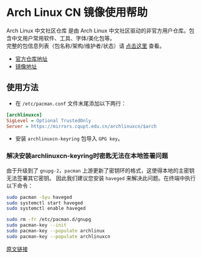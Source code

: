 # Arch Linux CN 镜像使用帮助  

Arch Linux 中文社区仓库 是由 Arch Linux 中文社区驱动的非官方用户仓库。包含中文用户常用软件、工具、字体/美化包等。  
完整的包信息列表（包名称/架构/维护者/状态）请 [点击这里](https://github.com/archlinuxcn/repo) 查看。  
* [官方仓库地址](http://repo.archlinuxcn.org)  
* [镜像地址](http://mirrors.cqupt.edu.cn/archlinuxcn/)  

## 使用方法

* 在 `/etc/pacman.conf` 文件末尾添加以下两行：  
```ini
[archlinuxcn]
SigLevel = Optional TrustedOnly
Server = https://mirrors.cqupt.edu.cn/archlinuxcn/$arch
```

* 安装 `archlinuxcn-keyring` 包导入 `GPG key`。  

### 解决安装archlinuxcn-keyring时密匙无法在本地签署问题  

由于升级到了 `gnupg-2`，`pacman` 上游更新了密钥环的格式，这使得本地的主密钥无法签署其它密钥。
因此我们建议您安装 `haveged` 来解决此问题。在终端中执行以下命令：  
```bash
sudo pacman -Syu haveged
sudo systemctl start haveged
sudo systemctl enable haveged

sudo rm -fr /etc/pacman.d/gnupg
sudo pacman-key --init
sudo pacman-key --populate archlinux
sudo pacman-key --populate archlinuxcn
```

[原文链接](https://www.archlinuxcn.org/gnupg-2-1-and-the-pacman-keyring/)
